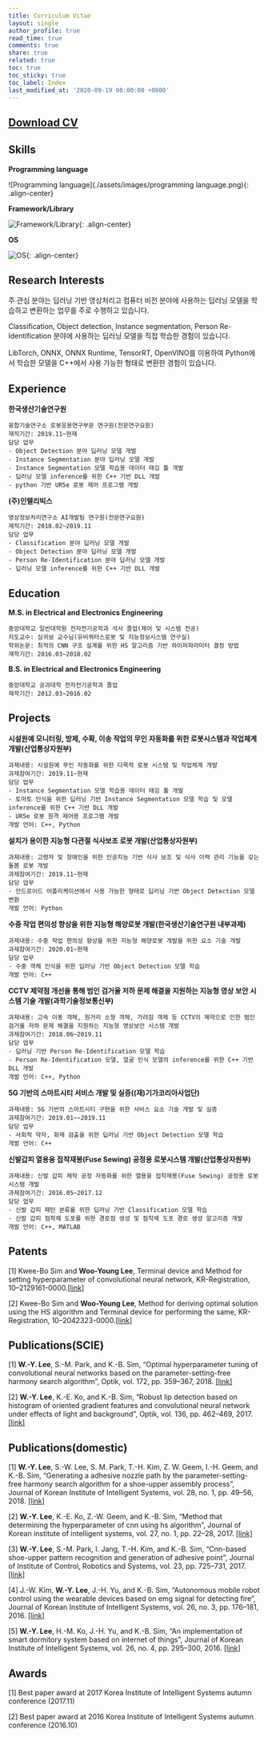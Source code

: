 ```yaml
---
title: Curriculum Vitae
layout: single
author_profile: true
read_time: true
comments: true
share: true
related: true
toc: true
toc_sticky: true
toc_label: Index
last_modified_at: '2020-09-19 00:00:00 +0800'
---
```


## [Download CV](https://WYLee-dev.github.io/assets\documents/WYLee_Curriculum_Vitae.pdf)

## Skills
**Programming language**

![Programming language](./assets/images/programming language.png){: .align-center}

**Framework/Library**

![Framework/Library](./assets/images/Framework_Library.png){: .align-center}

**OS**

![OS](./assets/images/os.png){: .align-center}

## Research Interests
주 관심 분야는 딥러닝 기반 영상처리고 컴퓨터 비전 분야에 사용하는 딥러닝 모델을 학습하고 변환하는 업무를 주로 수행하고 있습니다.

Classification, Object detection, Instance segmentation, Person Re-Identification 분야에 사용하는 딥러닝 모델을 직접 학습한 경험이 있습니다.

LibTorch, ONNX, ONNX Runtime, TensorRT, OpenVINO를 이용하여 Python에서 학습한 모델을 C++에서 사용 가능한 형태로 변환한 경험이 있습니다.

## Experience
**한국생산기술연구원**
```
융합기술연구소 로봇응용연구부문 연구원(전문연구요원)
재직기간: 2019.11~현재
담당 업무
- Object Detection 분야 딥러닝 모델 개발
- Instance Segmentation 분야 딥러닝 모델 개발
- Instance Segmentation 모델 학습용 데이터 태깅 툴 개발
- 딥러닝 모델 inference를 위한 C++ 기반 DLL 개발
- python 기반 UR5e 로봇 제어 프로그램 개발
```
**(주)인텔리빅스**
```
영상정보처리연구소 AI개발팀 연구원(전문연구요원)
재직기간: 2018.02~2019.11
담당 업무
- Classification 분야 딥러닝 모델 개발
- Object Detection 분야 딥러닝 모델 개발
- Person Re-Identification 분야 딥러닝 모델 개발
- 딥러닝 모델 inference를 위한 C++ 기반 DLL 개발
```

## Education
**M.S. in Electrical and Electronics Engineering**
```
중앙대학교 일반대학원 전자전기공학과 석사 졸업(제어 및 시스템 전공)
지도교수: 심귀보 교수님(유비쿼터스로봇 및 지능정보시스템 연구실)
학위논문: 최적의 CNN 구조 설계를 위한 HS 알고리즘 기반 하이퍼파라미터 결정 방법
재학기간: 2016.03~2018.02
```
**B.S. in Electrical and Electronics Engineering**
```
중앙대학교 공과대학 전자전기공학과 졸업
재학기간: 2012.03~2016.02
```

## Projects
**시설원예 모니터링, 방제, 수확, 이송 작업의 무인 자동화를 위한 로봇시스템과 작업체계 개발(산업통상자원부)**
```
과제내용: 시설원예 무인 자동화를 위한 다목적 로봇 시스템 및 작업체계 개발
과제참여기간: 2019.11~현재
담당 업무
- Instance Segmentation 모델 학습용 데이터 태깅 툴 개발
- 토마토 인식을 위한 딥러닝 기반 Instance Segmentation 모델 학습 및 모델 inference를 위한 C++ 기반 DLL 개발
- UR5e 로봇 원격 제어용 프로그램 개발
개발 언어: C++, Python
```

**설치가 용이한 지능형 다관절 식사보조 로봇 개발(산업통상자원부)**
```
과제내용: 고령자 및 장애인을 위한 인공지능 기반 식사 보조 및 식사 이력 관리 기능을 갖는 돌봄 로봇 개발
과제참여기간: 2019.11~현재
담당 업무
- 안드로이드 어플리케이션에서 사용 가능한 형태로 딥러닝 기반 Object Detection 모델 변환
개발 언어: Python
```

**수중 작업 편의성 향상을 위한 지능형 해양로봇 개발(한국생산기술연구원 내부과제)**
```
과제내용: 수중 작업 편의성 향상을 위한 지능형 해양로봇 개발을 위한 요소 기술 개발
과제참여기간: 2020.01~현재
담당 업무
- 수중 객체 인식을 위한 딥러닝 기반 Object Detection 모델 학습
개발 언어: C++
```

**CCTV 제약점 개선을 통해 범인 검거율 저하 문제 해결을 지원하는 지능형 영상 보안 시스템 기술 개발(과학기술정보통신부)**
```
과제내용: 고속 이동 객체, 원거리 소형 객체, 가려짐 객체 등 CCTV의 제약으로 인한 범인 검거율 저하 문제 해결을 지원하는 지능형 영상보안 시스템 개발
과제참여기간: 2018.06~2019.11
담당 업무
- 딥러닝 기반 Person Re-Identification 모델 학습
- Person Re-Identification 모델, 얼굴 인식 모델의 inference를 위한 C++ 기반 DLL 개발
개발 언어: C++, Python
```

**5G 기반의 스마트시티 서비스 개발 및 실증((재)기가코리아사업단)**
```
과제내용: 5G 기반의 스마트시티 구현을 위한 서비스 요소 기술 개발 및 실증
과제참여기간: 2019.01~~2019.11
담당 업무
- 사회적 약자, 화재 검출을 위한 딥러닝 기반 Object Detection 모델 학습
개발 언어: C++
```

**신발갑피 열용융 접착재봉(Fuse Sewing) 공정용 로봇시스템 개발(산업통상자원부)**
```
과제내용: 신발 갑피 제작 공정 자동화를 위한 열용융 접착재봉(Fuse Sewing) 공정용 로봇 시스템 개발
과제참여기간: 2016.05~2017.12
담당 업무
- 신발 갑피 패턴 분류를 위한 딥러닝 기반 Classification 모델 학습
- 신발 갑피 점착제 도포를 위한 경로점 생성 및 점착제 도포 경로 생성 알고리즘 개발
개발 언어: C++, MATLAB
```

## Patents
[1] Kwee-Bo Sim and **Woo-Young Lee**, Terminal device and Method for setting hyperparameter of convolutional neural network, KR-Registration, 10–2129161-0000.[[link]](https://doi.org/10.8080/1020170183585)

[2] Kwee-Bo Sim and **Woo-Young Lee**, Method for deriving optimal solution using the HS algorithm and Terminal device for performing the same, KR-Registration, 10–2042323-0000.[[link]](https://doi.org/10.8080/1020170183583)

## Publications(SCIE)
[1] **W.-Y. Lee**, S.-M. Park, and K.-B. Sim, “Optimal hyperparameter tuning of convolutional neural networks based on the parameter-setting-free harmony search algorithm”, Optik, vol. 172, pp. 359–367, 2018. [[link]](https://doi.org/10.1016/j.ijleo.2018.07.044)

[2] **W.-Y. Lee**, K.-E. Ko, and K.-B. Sim, “Robust lip detection based on histogram of oriented gradient features and convolutional neural network under effects of light and background”, Optik, vol. 136, pp. 462–469, 2017. [[link]](https://doi.org/10.1016/j.ijleo.2017.02.017)

## Publications(domestic)
[1] **W.-Y. Lee**, S.-W. Lee, S. M. Park, T.-H. Kim, Z. W. Geem, I.-H. Geem, and K.-B. Sim, “Generating a adhesive nozzle path by the parameter-setting-free harmony search algorithm for a shoe-upper assembly process”, Journal of Korean Institute of Intelligent Systems, vol. 28, no. 1, pp. 49–56, 2018. [[link]](http://doi.org/10.5391/JKIIS.2018.28.1.49)

[2] **W.-Y. Lee**, K.-E. Ko, Z.-W. Geem, and K.-B. Sim, “Method that determining the hyperparameter of cnn using hs algorithm”, Journal of Korean institute of intelligent systems, vol. 27, no. 1, pp. 22–28, 2017. [[link]](https://doi.org/10.5391/JKIIS.2017.27.1.022)

[3] **W.-Y. Lee**, S.-M. Park, I. Jang, T.-H. Kim, and K.-B. Sim, “Cnn-based shoe-upper pattern recognition and generation of adhesive point”, Journal of Institute of Control, Robotics and Systems, vol. 23, pp. 725–731, 2017. [[link]](https://doi.org/10.5302/J.ICROS.2017.17.0109)

[4] J.-W. Kim, **W.-Y. Lee**, J.-H. Yu, and K.-B. Sim, “Autonomous mobile robot control using the wearable devices based on emg signal for detecting fire”, Journal of Korean Institute of Intelligent Systems, vol. 26, no. 3, pp. 176–181, 2016. [[link]](https://doi.org/10.5391/JKIIS.2016.26.3.176)

[5] **W.-Y. Lee**, H.-M. Ko, J.-H. Yu, and K.-B. Sim, “An implementation of smart dormitory system based on internet of things”, Journal of Korean Institute of Intelligent Systems, vol. 26, no. 4, pp. 295–300, 2016. [[link]](https://doi.org/10.5391/JKIIS.2016.26.4.295)

## Awards
[1] Best paper award at 2017 Korea Institute of Intelligent Systems autumn conference	(2017.11)

[2] Best paper award at 2016 Korea Institute of Intelligent Systems autumn conference	(2016.10)
